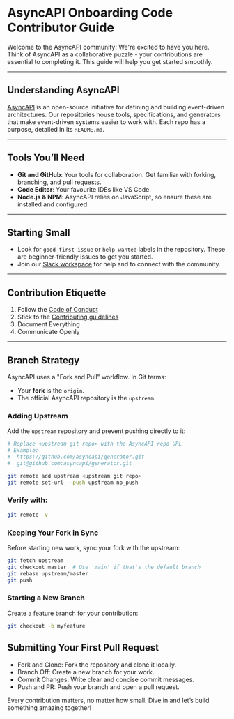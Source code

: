 # AsyncAPI Onboarding Code Contributor Guide  

Welcome to the AsyncAPI community! We're excited to have you here. Think of AsyncAPI as a collaborative puzzle - your contributions are essential to completing it. This guide will help you get started smoothly.  

---

## Understanding AsyncAPI  
[AsyncAPI](https://www.asyncapi.com/en) is an open-source initiative for defining and building event-driven architectures. Our repositories house tools, specifications, and generators that make event-driven systems easier to work with. Each repo has a purpose, detailed in its `README.md`.  

---

## Tools You’ll Need  
- **Git and GitHub**: Your tools for collaboration. Get familiar with forking, branching, and pull requests.  
- **Code Editor**: Your favourite IDEs like VS Code.  
- **Node.js & NPM**: AsyncAPI relies on JavaScript, so ensure these are installed and configured.  

---

## Starting Small  
- Look for `good first issue` or `help wanted` labels in the repository. These are beginner-friendly issues to get you started.  
- Join our [Slack workspace](https://t.co/YbJQ4ghX7Q) for help and to connect with the community.  

---

## Contribution Etiquette  
1. Follow the [Code of Conduct](https://github.com/asyncapi/community/blob/master/CODE_OF_CONDUCT.md)
2. Stick to the [Contributing guidelines](https://github.com/asyncapi/community/blob/master/CONTRIBUTING.md)
3. Document Everything  
4. Communicate Openly

---

## Branch Strategy  
AsyncAPI uses a "Fork and Pull" workflow. In Git terms:  
- Your **fork** is the `origin`.  
- The official AsyncAPI repository is the `upstream`.  

### Adding Upstream  
Add the `upstream` repository and prevent pushing directly to it:  

```bash  
# Replace <upstream git repo> with the AsyncAPI repo URL  
# Example:  
#  https://github.com/asyncapi/generator.git  
#  git@github.com:asyncapi/generator.git  

git remote add upstream <upstream git repo>  
git remote set-url --push upstream no_push  
```

### Verify with:
```bash
git remote -v
```

### Keeping Your Fork in Sync
Before starting new work, sync your fork with the upstream:

```bash
git fetch upstream
git checkout master  # Use 'main' if that's the default branch
git rebase upstream/master
git push
```

### Starting a New Branch
Create a feature branch for your contribution:

```bash
git checkout -b myfeature
```

## Submitting Your First Pull Request
- Fork and Clone: Fork the repository and clone it locally.
- Branch Off: Create a new branch for your work.
- Commit Changes: Write clear and concise commit messages.
- Push and PR: Push your branch and open a pull request.

Every contribution matters, no matter how small. Dive in and let’s build something amazing together!
